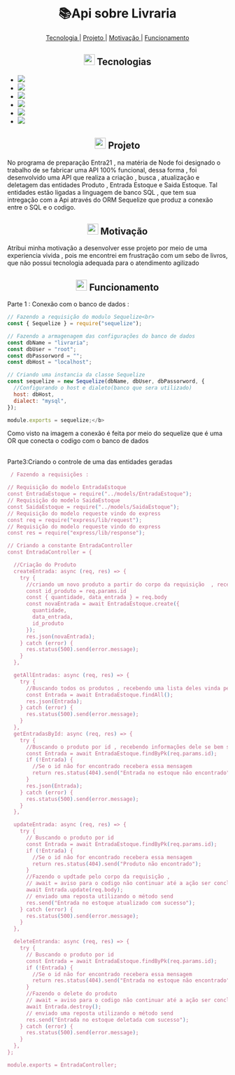<h1 align="center">   📚Api sobre Livraria</h1>

<p align="center">
 <a href="#-Sobre"> Tecnologia </a>   |    <a href="#-Projeto"> Projeto </a>   |   <a href="#-Motivação"> Motivação </a>   |   <a href="#-Funcionamento"> Funcionamento </a> 
</p>
  
 <h2 align="center"> <img src="https://cdn-icons-png.flaticon.com/512/3064/3064889.png" width="25" padding="0"> Tecnologias</h2>
<ul>
 <li><img src="https://img.shields.io/badge/JavaScript-323330?style=for-the-badge&logo=javascript&logoColor=F7DF1E" > </li>
  <li><img src="https://img.shields.io/badge/MySQL-005C84?style=for-the-badge&logo=mysql&logoColor=white" > </li>
   <li><img src="https://img.shields.io/badge/Node%20js-339933?style=for-the-badge&logo=nodedotjs&logoColor=white" > </li>
  <li><img src="https://img.shields.io/badge/npm-CB3837?style=for-the-badge&logo=npm&logoColor=white" > </li>
   <li><img src="https://img.shields.io/badge/Xampp-F37623?style=for-the-badge&logo=xampp&logoColor=white" > </li>
 <li><img src="https://img.shields.io/badge/Sequelize-52B0E7?style=for-the-badge&logo=Sequelize&logoColor=white" > </li>
</ul>


<h2 align="center"> <img src="https://cdn-icons-png.flaticon.com/512/1317/1317626.png" width="25" padding="0"> Projeto</h2>
<p >No programa de preparação Entra21 , na matéria de Node foi designado
    o trabalho de se fabricar uma API 100% funcional, dessa forma , foi desenvolvido uma API que realiza a criação , 
    busca , atualização e deletagem das entidades Produto , Entrada Estoque e Saida Estoque. Tal entidades estão ligadas a linguagem de banco SQL , que tem sua intregação com a  Api através do ORM Sequelize que produz a conexão entre o SQL e o codigo. </p>


<h2 align="center"><img src="https://cdn-icons-png.flaticon.com/512/7224/7224338.png" width="25" padding="0"> Motivação</h2>
<p> Atribui minha motivação a desenvolver esse projeto por meio de uma experiencia vivida , pois me encontrei em frustração com um sebo de livros, que não possui tecnologia adequada para o atendimento agilizado   </p>

<h2 align="center"><img src="https://cdn-icons-png.flaticon.com/512/4370/4370707.png" width="25" padding="0"> Funcionamento</h2>
<p>Parte 1 : Conexão com o banco de dados :


```javascript
// Fazendo a requisição do modulo Sequelize<br>
const { Sequelize } = require("sequelize");

// Fazendo a armagenagem das configurações do banco de dados
const dbName = "livraria";
const dbUser = "root";
const dbPassorword = "";
const dbHost = "localhost";

// Criando uma instancia da classe Sequelize
const sequelize = new Sequelize(dbName, dbUser, dbPassorword, {
  //Configurando o host e dialeto(banco que sera utilizado)
  host: dbHost,
  dialect: "mysql",
});

module.exports = sequelize;</b>
```

 Como visto na imagem a conexão é feita por meio do sequelize que é uma OR que conecta o codigo com o banco de dados <br><br>

 Parte3:Criando o controle de uma das entidades geradas 

```javascript
 / Fazendo a requisições :

// Requisição do modelo EntradaEstoque
const EntradaEstoque = require("../models/EntradaEstoque");
// Requisição do modelo SaidaEstoque
const SaidaEstoque = require("../models/SaidaEstoque");
// Requisição do modelo requeste vindo do express 
const req = require("express/lib/request");
// Requisição do modelo requeste vindo do express 
const res = require("express/lib/response");

// Criando a constante EntradaController
const EntradaController = {

  //Criação do Produto
  createEntrada: async (req, res) => {
    try {
      //criando um novo produto a partir do corpo da requisição  , recebendo informações do produto vindas pelo json         
      const id_produto = req.params.id
      const { quantidade, data_entrada } = req.body
      const novaEntrada = await EntradaEstoque.create({
        quantidade,
        data_entrada,
        id_produto
      });
      res.json(novaEntrada);
    } catch (error) {
      res.status(500).send(error.message);
    }
  },

  getAllEntradas: async (req, res) => {
    try {
      //Buscando todos os produtos , recebendo uma lista deles vinda pela resposta do json 
      const Entrada = await EntradaEstoque.findAll();
      res.json(Entrada);
    } catch (error) {
      res.status(500).send(error.message);
    }
  },
  getEntradasById: async (req, res) => {
    try {
      //Buscando o produto por id , recebendo informações dele se bem sucedido
      const Entrada = await EntradaEstoque.findByPk(req.params.id);
      if (!Entrada) {
        //Se o id não for encontrado recebera essa mensagem 
        return res.status(404).send("Entrada no estoque não encontrado");
      }
      res.json(Entrada);
    } catch (error) {
      res.status(500).send(error.message);
    }
  },

  updateEntrada: async (req, res) => {
    try {
      // Buscando o produto por id 
      const Entrada = await EntradaEstoque.findByPk(req.params.id);
      if (!Entrada) {
        //Se o id não for encontrado recebera essa mensagem 
        return res.status(404).send("Produto não encontrado");
      }
      //Fazendo o updtade pelo corpo da requisição , 
      // await = aviso para o codigo não continuar até a ação ser concluída  
      await Entrada.update(req.body);
      // enviado uma reposta utilizando o método send 
      res.send("Entrada no estoque atualizado com sucesso");
    } catch (error) {
      res.status(500).send(error.message);
    }
  },

  deleteEntranda: async (req, res) => {
    try {
      // Buscando o produto por id 
      const Entrada = await EntradaEstoque.findByPk(req.params.id);
      if (!Entrada) {
        //Se o id não for encontrado recebera essa mensagem 
        return res.status(404).send("Entrada no estoque não encontrado");
      }
      //Fazendo o delete do produto
      // await = aviso para o codigo não continuar até a ação ser concluída 
      await Entrada.destroy();
      // enviado uma reposta utilizando o método send 
      res.send("Entrada no estoque deletada com sucesso");
    } catch (error) {
      res.status(500).send(error.message);
    }
  },
};

module.exports = EntradaController;
```
 </p>
